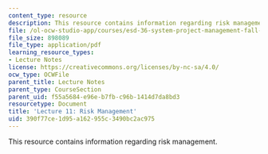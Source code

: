 ```yaml
---
content_type: resource
description: This resource contains information regarding risk management.
file: /ol-ocw-studio-app/courses/esd-36-system-project-management-fall-2012/390f77ce1d95a162955c3490bc2ac975_MITESD_36F12_Lec11.pdf
file_size: 898089
file_type: application/pdf
learning_resource_types:
- Lecture Notes
license: https://creativecommons.org/licenses/by-nc-sa/4.0/
ocw_type: OCWFile
parent_title: Lecture Notes
parent_type: CourseSection
parent_uid: f55a5684-e96e-b7fb-c96b-1414d7da8bd3
resourcetype: Document
title: 'Lecture 11: Risk Management'
uid: 390f77ce-1d95-a162-955c-3490bc2ac975
---
```

This resource contains information regarding risk management.